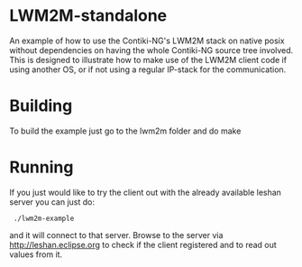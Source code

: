 # LWM2M-standalone
An example of how to use the Contiki-NG's LWM2M stack on native posix without dependencies on having the whole
Contiki-NG source tree involved. This is designed to illustrate how to make use of the LWM2M client code if
using another OS, or if not using a regular IP-stack for the communication.

# Building
To build the example just go to the lwm2m folder and do make

# Running
If you just would like to try the client out with the already available leshan server you can
just do:

     ./lwm2m-example

and it will connect to that server.
Browse to the server via http://leshan.eclipse.org to check if the client registered and to
read out values from it.

